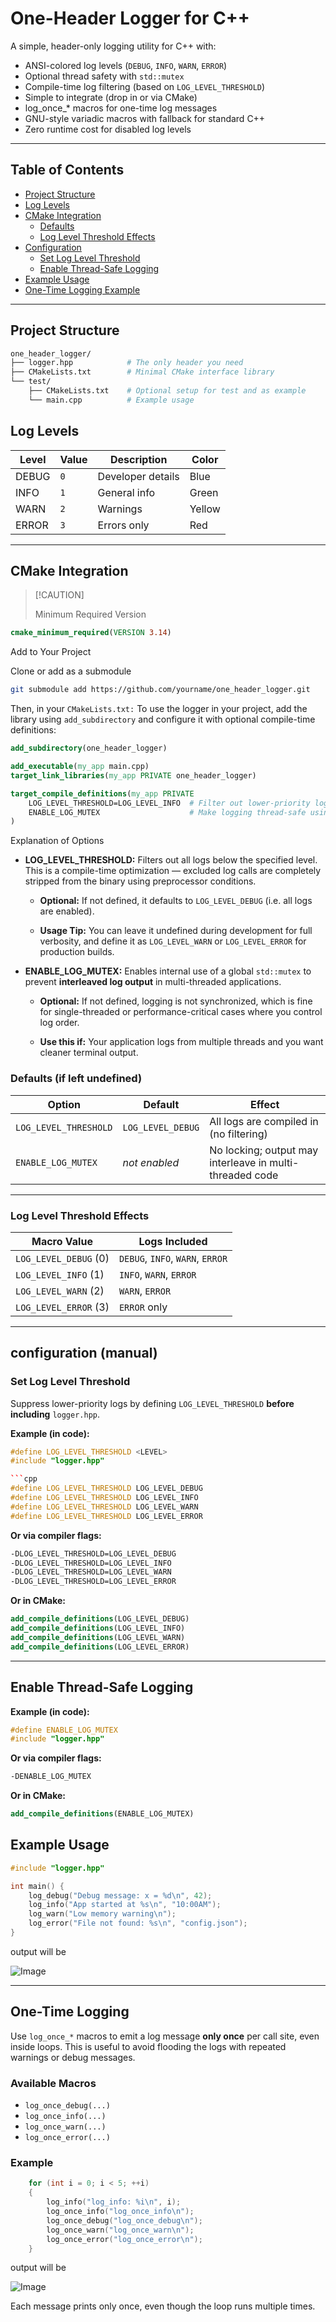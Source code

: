 # One-Header Logger for C++

A simple, header-only logging utility for C++ with:

- ANSI-colored log levels (`DEBUG`, `INFO`, `WARN`, `ERROR`)
- Optional thread safety with `std::mutex`
- Compile-time log filtering (based on `LOG_LEVEL_THRESHOLD`)
- Simple to integrate (drop in or via CMake)
- log_once_* macros for one-time log messages
- GNU-style variadic macros with fallback for standard C++
- Zero runtime cost for disabled log levels

---

## Table of Contents

- [Project Structure](#project-structure)
- [Log Levels](#log-levels)
- [CMake Integration](#cmake-integration)
  - [Defaults](#defaults-if-left-undefined)
  - [Log Level Threshold Effects](#log-level-threshold-effects)
- [Configuration](#configuration)
  - [Set Log Level Threshold](#set-log-level-threshold)
  - [Enable Thread-Safe Logging](#enable-thread-safe-logging)
- [Example Usage](#example-usage)
- [One-Time Logging Example](#one-time-logging)

---

## Project Structure

```sh
one_header_logger/
├── logger.hpp            # The only header you need
├── CMakeLists.txt        # Minimal CMake interface library
└── test/
    ├── CMakeLists.txt    # Optional setup for test and as example
    └── main.cpp          # Example usage

```

## Log Levels

| Level | Value | Description       | Color  |
| ----- | ----- | ----------------- | ------ |
| DEBUG | `0`   | Developer details | Blue   |
| INFO  | `1`   | General info      | Green  |
| WARN  | `2`   | Warnings          | Yellow |
| ERROR | `3`   | Errors only       | Red    |

---

## CMake Integration

>
> [!CAUTION]
>
> Minimum Required Version
>

```cmake
cmake_minimum_required(VERSION 3.14)
```

Add to Your Project

Clone or add as a submodule

```sh
git submodule add https://github.com/yourname/one_header_logger.git

```

Then, in your `CMakeLists.txt:`
To use the logger in your project, add the library using `add_subdirectory` and configure it with optional compile-time definitions:

```cmake
add_subdirectory(one_header_logger)

add_executable(my_app main.cpp)
target_link_libraries(my_app PRIVATE one_header_logger)

target_compile_definitions(my_app PRIVATE
    LOG_LEVEL_THRESHOLD=LOG_LEVEL_INFO  # Filter out lower-priority logs at compile time
    ENABLE_LOG_MUTEX                    # Make logging thread-safe using std::mutex
)

```

Explanation of Options

- **LOG_LEVEL_THRESHOLD:** Filters out all logs below the specified level. This is a compile-time optimization — excluded log calls are completely stripped from the binary using preprocessor conditions.

  - **Optional:** If not defined, it defaults to `LOG_LEVEL_DEBUG` (i.e. all logs are enabled).

  - **Usage Tip:** You can leave it undefined during development for full verbosity, and define it as `LOG_LEVEL_WARN` or `LOG_LEVEL_ERROR` for production builds.

- **ENABLE_LOG_MUTEX:** Enables internal use of a global `std::mutex` to prevent **interleaved log output** in multi-threaded applications.

  - **Optional:** If not defined, logging is not synchronized, which is fine for single-threaded or performance-critical cases where you control log order.

  - **Use this if:** Your application logs from multiple threads and you want cleaner terminal output.

### Defaults (if left undefined)

| Option                | Default           | Effect                                                   |
| --------------------- | ----------------- | -------------------------------------------------------- |
| `LOG_LEVEL_THRESHOLD` | `LOG_LEVEL_DEBUG` | All logs are compiled in (no filtering)                  |
| `ENABLE_LOG_MUTEX`    | *not enabled*     | No locking; output may interleave in multi-threaded code |

---

### Log Level Threshold Effects

| Macro Value           | Logs Included                    |
| --------------------- | -------------------------------- |
| `LOG_LEVEL_DEBUG` (0) | `DEBUG`, `INFO`, `WARN`, `ERROR` |
| `LOG_LEVEL_INFO`  (1) | `INFO`, `WARN`, `ERROR`          |
| `LOG_LEVEL_WARN`  (2) | `WARN`, `ERROR`                  |
| `LOG_LEVEL_ERROR` (3) | `ERROR` only                     |

---

## configuration (manual)

### Set Log Level Threshold

Suppress lower-priority logs by defining `LOG_LEVEL_THRESHOLD` **before including** `logger.hpp`.

**Example (in code):**

```cpp
#define LOG_LEVEL_THRESHOLD <LEVEL>
#include "logger.hpp"

```cpp
#define LOG_LEVEL_THRESHOLD LOG_LEVEL_DEBUG
#define LOG_LEVEL_THRESHOLD LOG_LEVEL_INFO
#define LOG_LEVEL_THRESHOLD LOG_LEVEL_WARN
#define LOG_LEVEL_THRESHOLD LOG_LEVEL_ERROR
```

**Or via compiler flags:**

```sh
-DLOG_LEVEL_THRESHOLD=LOG_LEVEL_DEBUG
-DLOG_LEVEL_THRESHOLD=LOG_LEVEL_INFO
-DLOG_LEVEL_THRESHOLD=LOG_LEVEL_WARN
-DLOG_LEVEL_THRESHOLD=LOG_LEVEL_ERROR
```

**Or in CMake:**

```cmake
add_compile_definitions(LOG_LEVEL_DEBUG)
add_compile_definitions(LOG_LEVEL_INFO)
add_compile_definitions(LOG_LEVEL_WARN)
add_compile_definitions(LOG_LEVEL_ERROR)
```

---

## Enable Thread-Safe Logging

**Example (in code):**

```cpp
#define ENABLE_LOG_MUTEX
#include "logger.hpp"

```

**Or via compiler flags:**

```sh
-DENABLE_LOG_MUTEX
```

**Or in CMake:**

```cmake
add_compile_definitions(ENABLE_LOG_MUTEX)
```

## Example Usage

```cpp
#include "logger.hpp"

int main() {
    log_debug("Debug message: x = %d\n", 42);
    log_info("App started at %s\n", "10:00AM");
    log_warn("Low memory warning\n");
    log_error("File not found: %s\n", "config.json");
}
```

output will be

![Image](https://github.com/user-attachments/assets/19e5f7ff-549b-40b9-a18b-66ccaf7c849d)

---

## One-Time Logging

Use `log_once_*` macros to emit a log message **only once** per call site, even inside loops. This is useful to avoid flooding the logs with repeated warnings or debug messages.

### Available Macros

- `log_once_debug(...)`
- `log_once_info(...)`
- `log_once_warn(...)`
- `log_once_error(...)`

### Example

```cpp
    for (int i = 0; i < 5; ++i)
    {
        log_info("log_info: %i\n", i);
        log_once_info("log_once_info\n");
        log_once_debug("log_once_debug\n");
        log_once_warn("log_once_warn\n");
        log_once_error("log_once_error\n");
    }
```

output will be

![Image](https://github.com/user-attachments/assets/eb4fc3ad-e6b0-46a5-908a-751a2e6c5522)

Each message prints only once, even though the loop runs multiple times.
